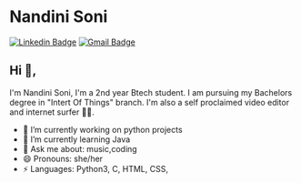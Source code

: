 # Nandini Soni 
[![Linkedin Badge](https://img.shields.io/badge/-Nandini_Soni-blue?style=flat-square&logo=Linkedin&logoColor=white&link=https://www.linkedin.com/in/inandinisoni/)](https://www.linkedin.com/in/inandinisoni/)
[![Gmail Badge](https://img.shields.io/badge/-soninandini214@gmail.com-c14438?style=flat-square&logo=Gmail&logoColor=white&link=mailto:soninandini214@gmail.com)](mailto:soninandini214@gmail.com)

## Hi 👋, 
I'm Nandini Soni, I'm a 2nd year Btech student.
I am pursuing my Bachelors degree in "Intert Of Things" branch. 
I'm also a self proclaimed video editor and internet surfer 
🏄‍♂️. 

- 🔭 I’m currently working on python projects
- 🌱 I’m currently learning Java
- 💬 Ask me about: music,coding
- 😄 Pronouns: she/her
- ⚡ Languages: Python3, C, HTML, CSS, 


